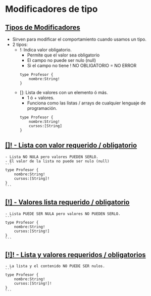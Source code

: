 # Modificadores de tipo

## <u>Tipos de Modificadores</u>

- Sirven para modificar el comportamiento cuando usamos un tipo.
- 2 tipos:
  - !: Indica valor obligatorio.
    - Permite que el valor sea obligatorio
    - El campo no puede ser nulo (null)
    - Si el campo no tiene ! NO OBLIGATORIO = NO ERROR
    ```
    type Profesor {
        nombre:String!
    }
    ```
  - []: Lista de valores con un elemento ó más.
    - 1 ó + valores.
    - Funciona como las listas / arrays de cualquier lenguaje de programación.
    ```
    type Profesor {
        nombre:String!
        cursos:[String]
    }
    ```
## <u>[]! - Lista con valor requerido / obligatorio</u>
    - Lista NO NULA pero valores PUEDEN SERLO.
    - El valor de la lista no puede ser nulo (null)
    ```
    type Profesor {
        nombre:String!
        cursos:[String]!
    }
    ```

## <u>[!] - Valores lista requerido / obligatorio</u>
    - Lista PUEDE SER NULA pero valores NO PUEDEN SERLO.
    ```
    type Profesor {
        nombre:String!
        cursos:[String!]
    }
    ```

## <u>[!]! - Lista y valores requeridos / obligatorios</u>
    - La lista y el contenido NO PUEDE SER nulos.
    ```
    type Profesor {
        nombre:String!
        cursos:[String!]!
    }
    ```